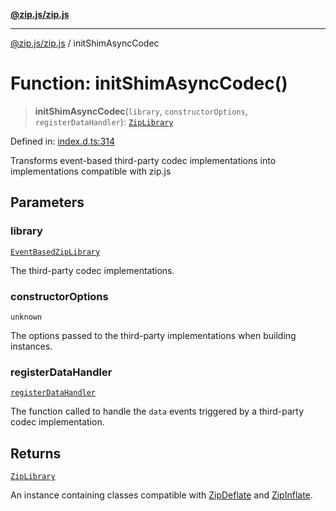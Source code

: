 [**@zip.js/zip.js**](../README.md)

***

[@zip.js/zip.js](../globals.md) / initShimAsyncCodec

# Function: initShimAsyncCodec()

> **initShimAsyncCodec**(`library`, `constructorOptions`, `registerDataHandler`): [`ZipLibrary`](../interfaces/ZipLibrary.md)

Defined in: [index.d.ts:314](https://github.com/gildas-lormeau/zip.js/blob/93e5cfb75d3abfbb07c60a453452660b0c4b1526/index.d.ts#L314)

Transforms event-based third-party codec implementations into implementations compatible with zip.js

## Parameters

### library

[`EventBasedZipLibrary`](../interfaces/EventBasedZipLibrary.md)

The third-party codec implementations.

### constructorOptions

`unknown`

The options passed to the third-party implementations when building instances.

### registerDataHandler

[`registerDataHandler`](../interfaces/registerDataHandler.md)

The function called to handle the `data` events triggered by a third-party codec implementation.

## Returns

[`ZipLibrary`](../interfaces/ZipLibrary.md)

An instance containing classes compatible with [ZipDeflate](../classes/ZipDeflate.md) and [ZipInflate](../classes/ZipInflate.md).

